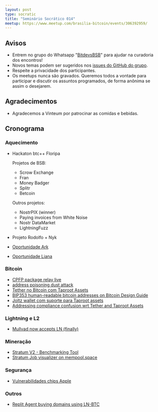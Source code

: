 ```yaml
---
layout: post
type: socratic
title: "Seminário Socrático 014"
meetup: https://www.meetup.com/brasilia-bitcoin/events/306392959/
---
```


## Avisos

- Entrem no grupo do Whatsapp "[BitdevsBSB](https://chat.whatsapp.com/KxuGyYu4TZy94KcA1yXCzi)" para ajudar na curadoria dos encontros!
- Novos temas podem ser sugeridos nos [issues do GitHub do grupo](https://github.com/BitDevsBSB/BitDevsBSB/issues).
- Respeite a privacidade dos participantes.
- Os meetups nunca são gravados. Queremos todos a vontade para participar e discutir os assuntos programados, de forma anônima se assim o desejarem.

## Agradecimentos

- Agradecemos a Vinteum por patrocinar as comidas e bebidas.

## Cronograma

### Aquecimento

- Hackaton btc++ Floripa
  
  Projetos de BSB:

  - Scrow Exchange
  - Fran
  - Money Badger
  - Splitr
  - Betcoin
  
  Outros projetos:

  - NostrPIX (winner)
  - Paying invoices from White Noise
  - Nostr DataMarket
  - LightningFuzz

- Projeto Rodolfo + Nyk
- [Oportunidade Ark](https://x.com/bergealex4/status/1884428280906084440)
- [Oportunidade Liana](https://x.com/KLoaec/status/1885012196956033120)


### Bitcoin

- [CPFP package relay live](https://x.com/mononautical/status/1889714728055738567)
- [address poisoning dust attack](https://x.com/mononautical/status/1883802593677435065)
- [Tether no Bitcoin com Taproot Assets](https://tether.io/news/tether-brings-usdt-to-bitcoins-lightning-network-ushering-in-a-new-era-of-unstoppable-technology/)
- [BIP353 human-readable bitcoin addresses on Bitcoin Design Guide](https://x.com/ConorOkus/status/1883935321676747156)
- [Joltz wallet com suporte para Taproot assets](https://x.com/Joltz_btc/status/1885097351108243487)
- [Addressing compliance confusion wrt Tether and Taproot Assets](https://stacker.news/items/871829)


### Lightning e L2

- [Mullvad now accepts LN (finally)](https://mullvad.net/en/account/payment/lightning)


### Mineração

- [Stratum V2 - Benchmarking Tool](https://github.com/stratum-mining/benchmarking-tool/releases/tag/v0.1.1)
- [Stratum Job visualizer on mempool.space](https://mempool.space/stratum)


### Segurança

- [Vulnerabilidades chips Apple](https://thehackernews.com/2025/01/new-slap-flop-attacks-expose-apple-m.html)


### Outros

- [Replit Agent buying domains using LN-BTC](https://x.com/amasad/status/1886602827587576213)












